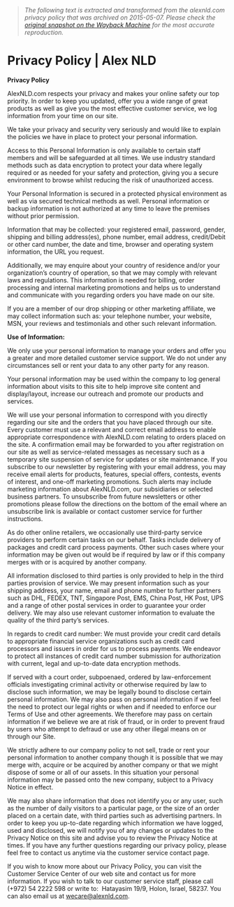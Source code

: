 > *The following text is extracted and transformed from the alexnld.com privacy policy that was archived on 2015-05-07. Please check the [original snapshot on the Wayback Machine](https://web.archive.org/web/20150507065422id_/http%3A//alexnld.com/privacy-policy) for the most accurate reproduction.*

# Privacy Policy | Alex NLD

**Privacy Policy**

AlexNLD.com respects your privacy and makes your online safety our top priority. In order to keep you updated, offer you a wide range of great products as well as give you the most effective customer service, we log information from your time on our site.

We take your privacy and security very seriously and would like to explain the policies we have in place to protect your personal information.

Access to this Personal Information is only available to certain staff members and will be safeguarded at all times. We use industry standard methods such as data encryption to protect your data where legally required or as needed for your safety and protection, giving you a secure environment to browse whilst reducing the risk of unauthorized access.

Your Personal Information is secured in a protected physical environment as well as via secured technical methods as well. Personal information or backup information is not authorized at any time to leave the premises without prior permission.

Information that may be collected: your registered email, password, gender, shipping and billing address(es), phone number, email address, credit/Debit or other card number, the date and time, browser and operating system information, the URL you request.

Additionally, we may enquire about your country of residence and/or your organization’s country of operation, so that we may comply with relevant laws and regulations. This information is needed for billing, order processing and internal marketing promotions and helps us to understand and communicate with you regarding orders you have made on our site.

If you are a member of our drop shipping or other marketing affiliate, we may collect information such as: your telephone number, your website, MSN, your reviews and testimonials and other such relevant information.

**Use of Information:**

We only use your personal information to manage your orders and offer you a greater and more detailed customer service support. We do not under any circumstances sell or rent your data to any other party for any reason.

Your personal information may be used within the company to log general information about visits to this site to help improve site content and display/layout, increase our outreach and promote our products and services.

We will use your personal information to correspond with you directly regarding our site and the orders that you have placed through our site. Every customer must use a relevant and correct email address to enable appropriate correspondence with AlexNLD.com relating to orders placed on the site. A confirmation email may be forwarded to you after registration on our site as well as service-related messages as necessary such as a temporary site suspension of service for updates or site maintenance. If you subscribe to our newsletter by registering with your email address, you may receive email alerts for products, features, special offers, contests, events of interest, and one-off marketing promotions. Such alerts may include marketing information about AlexNLD.com, our subsidiaries or selected business partners. To unsubscribe from future newsletters or other promotions please follow the directions on the bottom of the email where an unsubscribe link is available or contact customer service for further instructions.

As do other online retailers, we occasionally use third-party service providers to perform certain tasks on our behalf. Tasks include delivery of packages and credit card process payments. Other such cases where your information may be given out would be if required by law or if this company merges with or is acquired by another company.

All information disclosed to third parties is only provided to help in the third parties provision of service. We may present information such as your shipping address, your name, email and phone number to further partners such as DHL, FEDEX, TNT, Singapore Post, EMS, China Post, HK Post, UPS and a range of other postal services in order to guarantee your order delivery. We may also use relevant customer information to evaluate the quality of the third party’s services.

In regards to credit card number: We must provide your credit card details to appropriate financial service organizations such as credit card processors and issuers in order for us to process payments. We endeavor to protect all instances of credit card number submission for authorization with current, legal and up-to-date data encryption methods.

If served with a court order, subpoenaed, ordered by law-enforcement officials investigating criminal activity or otherwise required by law to disclose such information, we may be legally bound to disclose certain personal information. We may also pass on personal information if we feel the need to protect our legal rights or when and if needed to enforce our Terms of Use and other agreements. We therefore may pass on certain information if we believe we are at risk of fraud, or in order to prevent fraud by users who attempt to defraud or use any other illegal means on or through our Site.

We strictly adhere to our company policy to not sell, trade or rent your personal information to another company though it is possible that we may merge with, acquire or be acquired by another company or that we might dispose of some or all of our assets. In this situation your personal information may be passed onto the new company, subject to a Privacy Notice in effect.

We may also share information that does not identify you or any user, such as the number of daily visitors to a particular page, or the size of an order placed on a certain date, with third parties such as advertising partners. In order to keep you up-to-date regarding which information we have logged, used and disclosed, we will notify you of any changes or updates to the Privacy Notice on this site and advise you to review the Privacy Notice at times. If you have any further questions regarding our privacy policy, please feel free to contact us anytime via the customer service contact page.

If you wish to know more about our Privacy Policy, you can visit the Customer Service Center of our web site and contact us for more information. If you wish to talk to our customer service staff, please call (+972) 54 2222 598 or write to:  Hatayasim 19/9, Holon, Israel, 58237. You can also email us at [wecare@alexnld.com](mailto:wecare@alexnld.com).
